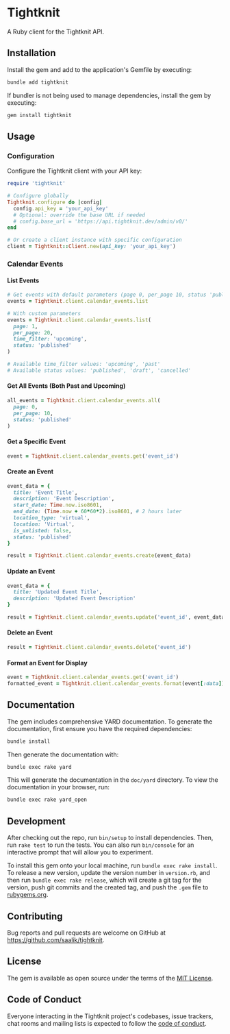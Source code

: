# Tightknit

A Ruby client for the Tightknit API.

## Installation

Install the gem and add to the application's Gemfile by executing:

```bash
bundle add tightknit
```

If bundler is not being used to manage dependencies, install the gem by executing:

```bash
gem install tightknit
```

## Usage

### Configuration

Configure the Tightknit client with your API key:

```ruby
require 'tightknit'

# Configure globally
Tightknit.configure do |config|
  config.api_key = 'your_api_key'
  # Optional: override the base URL if needed
  # config.base_url = 'https://api.tightknit.dev/admin/v0/'
end

# Or create a client instance with specific configuration
client = Tightknit::Client.new(api_key: 'your_api_key')
```

### Calendar Events

#### List Events

```ruby
# Get events with default parameters (page 0, per_page 10, status 'published')
events = Tightknit.client.calendar_events.list

# With custom parameters
events = Tightknit.client.calendar_events.list(
  page: 1,
  per_page: 20,
  time_filter: 'upcoming',
  status: 'published'
)

# Available time_filter values: 'upcoming', 'past'
# Available status values: 'published', 'draft', 'cancelled'
```

#### Get All Events (Both Past and Upcoming)

```ruby
all_events = Tightknit.client.calendar_events.all(
  page: 0,
  per_page: 10,
  status: 'published'
)
```

#### Get a Specific Event

```ruby
event = Tightknit.client.calendar_events.get('event_id')
```

#### Create an Event

```ruby
event_data = {
  title: 'Event Title',
  description: 'Event Description',
  start_date: Time.now.iso8601,
  end_date: (Time.now + 60*60*2).iso8601, # 2 hours later
  location_type: 'virtual',
  location: 'Virtual',
  is_unlisted: false,
  status: 'published'
}

result = Tightknit.client.calendar_events.create(event_data)
```

#### Update an Event

```ruby
event_data = {
  title: 'Updated Event Title',
  description: 'Updated Event Description'
}

result = Tightknit.client.calendar_events.update('event_id', event_data)
```

#### Delete an Event

```ruby
result = Tightknit.client.calendar_events.delete('event_id')
```

#### Format an Event for Display

```ruby
event = Tightknit.client.calendar_events.get('event_id')
formatted_event = Tightknit.client.calendar_events.format(event[:data])
```

## Documentation

The gem includes comprehensive YARD documentation. To generate the documentation, first ensure you have the required dependencies:

```bash
bundle install
```

Then generate the documentation with:

```bash
bundle exec rake yard
```

This will generate the documentation in the `doc/yard` directory. To view the documentation in your browser, run:

```bash
bundle exec rake yard_open
```

## Development

After checking out the repo, run `bin/setup` to install dependencies. Then, run `rake test` to run the tests. You can also run `bin/console` for an interactive prompt that will allow you to experiment.

To install this gem onto your local machine, run `bundle exec rake install`. To release a new version, update the version number in `version.rb`, and then run `bundle exec rake release`, which will create a git tag for the version, push git commits and the created tag, and push the `.gem` file to [rubygems.org](https://rubygems.org).

## Contributing

Bug reports and pull requests are welcome on GitHub at https://github.com/saalik/tightknit.

## License

The gem is available as open source under the terms of the [MIT License](https://opensource.org/licenses/MIT).

## Code of Conduct

Everyone interacting in the Tightknit project's codebases, issue trackers, chat rooms and mailing lists is expected to follow the [code of conduct](https://github.com/[USERNAME]/tightknit/blob/main/CODE_OF_CONDUCT.md).
